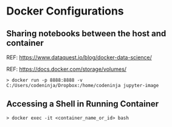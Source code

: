 # Docker Configurations

## Sharing notebooks between the host and container

REF: https://www.dataquest.io/blog/docker-data-science/

REF: https://docs.docker.com/storage/volumes/

```shell
> docker run -p 8888:8888 -v C:/Users/codeninja/Dropbox:/home/codeninja jupyter-image
```

## Accessing a Shell in Running Container

```shell
> docker exec -it <container_name_or_id> bash
```

